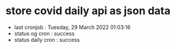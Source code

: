 # store covid daily api as json data

- last cronjob : Tuesday, 29 March 2022 01:03:16
- status og cron : success
- status daily cron : success
      
      